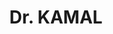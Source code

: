---
layout: doctor
profilePic : undefined
title: Dr. KAMAL
specialties: NNA-Services
description: undefined
yearsOfExp: undefined
location: Srinagar
contact: undefined
hospitalName: Aamina Hospital Created By Sridhar
avl_days:  Chanapora Bypass Rd, Gulshan Nagar, Chanpora, Srinagar, Jammu and Kashmir 190015
_id: 66a21c8050f8c584d75d6647
---
